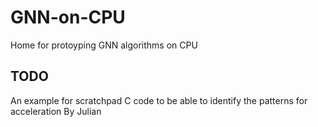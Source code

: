 # GNN-on-CPU
Home for protoyping GNN algorithms on CPU



## TODO
An example for scratchpad C code to be able to identify the patterns for acceleration By Julian



